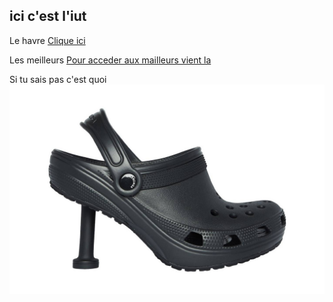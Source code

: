 ## ici c'est l'iut

Le havre
[Clique ici](https://www.lehavre.fr/)

Les meilleurs
[Pour acceder aux mailleurs vient la](dauphin.md)

Si tu sais pas c'est quoi
![Ca pourrait t'aider](./image/crocs.jpg)
